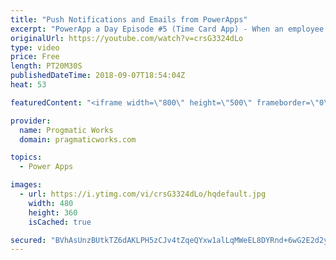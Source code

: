 ```yaml
---
title: "Push Notifications and Emails from PowerApps"
excerpt: "PowerApp a Day Episode #5 (Time Card App) - When an employee enters a time card, the employee's manager and project manager want to be notified for review. In this webinar you'll see how to notify people on their applications and  integrate into Office to send out emails.  Pragmatic Works Training :"
originalUrl: https://youtube.com/watch?v=crsG3324dLo
type: video
price: Free
length: PT20M30S
publishedDateTime: 2018-09-07T18:54:04Z
heat: 53

featuredContent: "<iframe width=\"800\" height=\"500\" frameborder=\"0\" src=\"https://www.youtube.com/embed/crsG3324dLo\" allow=\"accelerometer; autoplay; encrypted-media; gyroscope; picture-in-picture\" allowfullscreen></iframe>"

provider:
  name: Progmatic Works
  domain: pragmaticworks.com

topics:
  - Power Apps

images:
  - url: https://i.ytimg.com/vi/crsG3324dLo/hqdefault.jpg
    width: 480
    height: 360
    isCached: true

secured: "BVhAsUnzBUtkTZ6dAKLPH5zCJv4tZqeQYxw1alLqMWeEL8DYRnd+6wG2E2d2yIyN+NIcmNVV6r0SotQmKZ0TNfIJhmwtikDcvh+Y0x8A1Y7j4Tn978QTcALzHi1fxP1HAMWzNICHOL1Tds130d2KGRyS3oHe+hLn0V2ddzsw2kG+iIEwPHHFDPdrmxJRj8LzY7SlTfoHcccT1GSsTv7fx25esioVHa2szUa/8gL3BRgUXobIUv9F4GnyMbyNJ4ku979fpdIC79zV+MbLfwnpedinHTR02nUmjC0XspfQwcEGiw9tqhhxwe4dpjOOvcoTgwMWUw1qIY+gsdEiHaLoEa08QGllBmayFmZYItt9jAnlyk4/JZrXWFZk0PC2He6CvSgtNr+zyjYqEXeZTUS2/S0GkabK3kmICdwG03Zjhxo=;n91kueCS+rbdLc/6vcvHBA=="
---
```



